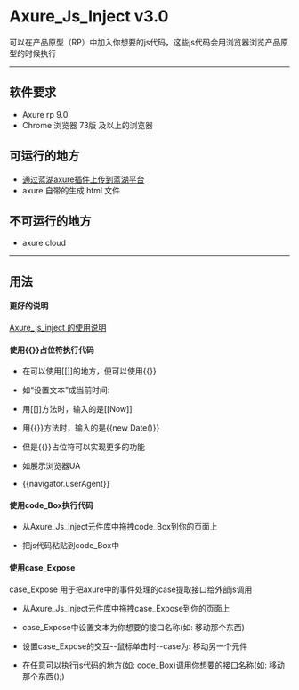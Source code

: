 # Axure_Js_Inject v3.0
可以在产品原型（RP）中加入你想要的js代码，这些js代码会用浏览器浏览产品原型的时候执行

---


## 软件要求

- Axure rp 9.0 
- Chrome 浏览器 73版 及以上的浏览器

## 可运行的地方

- [通过蓝湖axure插件上传到蓝湖平台](https://lanhuapp.com/)
- axure 自带的生成 html 文件

## 不可运行的地方

* axure cloud

------

## 用法

#### 更好的说明

[Axure_js_inject 的使用说明](https://cxwithyxy.gitee.io/axure_js_inject/axure_js_inject____.html)

#### 使用{{}}占位符执行代码

- 在可以使用[[]]的地方，便可以使用{{}}

- 如“设置文本”成当前时间:

- 用[[]]方法时，输入的是[[Now]]

- 用{{}}方法时，输入的是{{new Date()}}

- 但是{{}}占位符可以实现更多的功能

- 如展示浏览器UA

- {{navigator.userAgent}}

#### 使用code_Box执行代码

- 从Axure_Js_Inject元件库中拖拽code_Box到你的页面上

- 把js代码粘贴到code_Box中

#### 使用case_Expose

case_Expose 用于把axure中的事件处理的case提取接口给外部js调用

- 从Axure_Js_Inject元件库中拖拽case_Expose到你的页面上

- case_Expose中设置文本为你想要的接口名称(如: 移动那个东西)

- 设置case_Expose的交互--鼠标单击时--case为: 移动另一个元件

- 在任意可以执行js代码的地方(如: code_Box)调用你想要的接口名称(如: 移动那个东西();)


